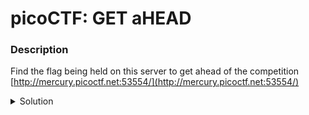 
# picoCTF: GET aHEAD
### Description
Find the flag being held on this server to get ahead of the competition [http://mercury.picoctf.net:53554/](http://mercury.picoctf.net:53554/)

<details closed>
<summary>Solution</summary>
  
  
### Flag
```
picoCTF{r3j3ct_th3_du4l1ty_2e5ba39f}
```
### Detailed Solution
GET  aHEAD implies you need to [GET HEAD](https://developer.mozilla.org/en-US/docs/Web/HTTP/Methods/HEAD) of the website. The hint says "Maybe you have more than two choices", which refers to "GET" and "POST", and the aforementioned secret "HEAD".
From MDN Docs:
> The **HTTP  `HEAD`  method** requests the [headers](https://developer.mozilla.org/en-US/docs/Web/HTTP/Headers) that would be returned if the `HEAD` request's URL was instead requested with the HTTP [`GET`](https://developer.mozilla.org/en-US/docs/Web/HTTP/Methods/GET) method. For example, if a URL might produce a large download, a `HEAD` request could read its [`Content-Length`](https://developer.mozilla.org/en-US/docs/Web/HTTP/Headers/Content-Length) header to check the filesize without actually downloading the file.
> 
 Using `curl`,
 ```bash
curl -I HEAD -i http://mercury.picoctf.net:53554/
 ```
The flag's there!
</details>